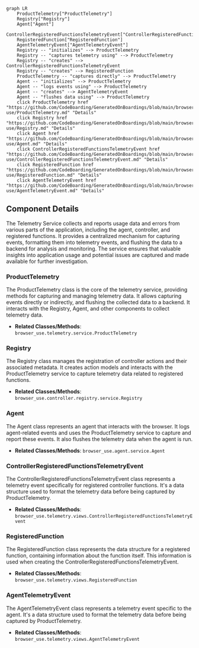 ```mermaid
graph LR
    ProductTelemetry["ProductTelemetry"]
    Registry["Registry"]
    Agent["Agent"]
    ControllerRegisteredFunctionsTelemetryEvent["ControllerRegisteredFunctionsTelemetryEvent"]
    RegisteredFunction["RegisteredFunction"]
    AgentTelemetryEvent["AgentTelemetryEvent"]
    Registry -- "initializes" --> ProductTelemetry
    Registry -- "captures telemetry using" --> ProductTelemetry
    Registry -- "creates" --> ControllerRegisteredFunctionsTelemetryEvent
    Registry -- "creates" --> RegisteredFunction
    ProductTelemetry -- "captures directly" --> ProductTelemetry
    Agent -- "initializes" --> ProductTelemetry
    Agent -- "logs events using" --> ProductTelemetry
    Agent -- "creates" --> AgentTelemetryEvent
    Agent -- "flushes data using" --> ProductTelemetry
    click ProductTelemetry href "https://github.com/CodeBoarding/GeneratedOnBoardings/blob/main/browser-use/ProductTelemetry.md" "Details"
    click Registry href "https://github.com/CodeBoarding/GeneratedOnBoardings/blob/main/browser-use/Registry.md" "Details"
    click Agent href "https://github.com/CodeBoarding/GeneratedOnBoardings/blob/main/browser-use/Agent.md" "Details"
    click ControllerRegisteredFunctionsTelemetryEvent href "https://github.com/CodeBoarding/GeneratedOnBoardings/blob/main/browser-use/ControllerRegisteredFunctionsTelemetryEvent.md" "Details"
    click RegisteredFunction href "https://github.com/CodeBoarding/GeneratedOnBoardings/blob/main/browser-use/RegisteredFunction.md" "Details"
    click AgentTelemetryEvent href "https://github.com/CodeBoarding/GeneratedOnBoardings/blob/main/browser-use/AgentTelemetryEvent.md" "Details"
```

## Component Details

The Telemetry Service collects and reports usage data and errors from various parts of the application, including the agent, controller, and registered functions. It provides a centralized mechanism for capturing events, formatting them into telemetry events, and flushing the data to a backend for analysis and monitoring. The service ensures that valuable insights into application usage and potential issues are captured and made available for further investigation.

### ProductTelemetry
The ProductTelemetry class is the core of the telemetry service, providing methods for capturing and managing telemetry data. It allows capturing events directly or indirectly, and flushing the collected data to a backend. It interacts with the Registry, Agent, and other components to collect telemetry data.
- **Related Classes/Methods**: `browser_use.telemetry.service.ProductTelemetry`

### Registry
The Registry class manages the registration of controller actions and their associated metadata. It creates action models and interacts with the ProductTelemetry service to capture telemetry data related to registered functions.
- **Related Classes/Methods**: `browser_use.controller.registry.service.Registry`

### Agent
The Agent class represents an agent that interacts with the browser. It logs agent-related events and uses the ProductTelemetry service to capture and report these events. It also flushes the telemetry data when the agent is run.
- **Related Classes/Methods**: `browser_use.agent.service.Agent`

### ControllerRegisteredFunctionsTelemetryEvent
The ControllerRegisteredFunctionsTelemetryEvent class represents a telemetry event specifically for registered controller functions. It's a data structure used to format the telemetry data before being captured by ProductTelemetry.
- **Related Classes/Methods**: `browser_use.telemetry.views.ControllerRegisteredFunctionsTelemetryEvent`

### RegisteredFunction
The RegisteredFunction class represents the data structure for a registered function, containing information about the function itself. This information is used when creating the ControllerRegisteredFunctionsTelemetryEvent.
- **Related Classes/Methods**: `browser_use.telemetry.views.RegisteredFunction`

### AgentTelemetryEvent
The AgentTelemetryEvent class represents a telemetry event specific to the agent. It's a data structure used to format the telemetry data before being captured by ProductTelemetry.
- **Related Classes/Methods**: `browser_use.telemetry.views.AgentTelemetryEvent`